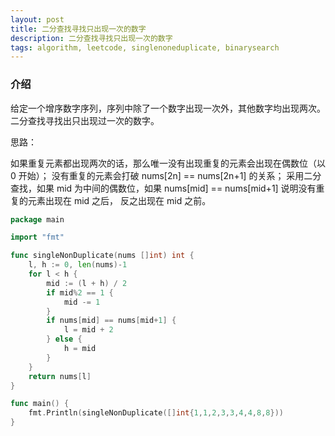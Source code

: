 ```yaml
---
layout: post
title: 二分查找寻找只出现一次的数字
description: 二分查找寻找只出现一次的数字
tags: algorithm, leetcode, singlenoneduplicate, binarysearch
---
```


### 介绍
给定一个增序数字序列，序列中除了一个数字出现一次外，其他数字均出现两次。
二分查找寻找出只出现过一次的数字。

思路：

如果重复元素都出现两次的话，那么唯一没有出现重复的元素会出现在偶数位（以 0 开始）；
没有重复的元素会打破 nums[2n] == nums[2n+1] 的关系；
采用二分查找，如果 mid 为中间的偶数位，如果 nums[mid] == nums[mid+1] 说明没有重复的元素出现在 mid 之后，
反之出现在 mid 之前。

```go
package main

import "fmt"

func singleNonDuplicate(nums []int) int {
	l, h := 0, len(nums)-1
	for l < h {
		mid := (l + h) / 2
		if mid%2 == 1 {
			mid -= 1
		}
		if nums[mid] == nums[mid+1] {
			l = mid + 2
		} else {
			h = mid
		}
	}
	return nums[l]
}

func main() {
	fmt.Println(singleNonDuplicate([]int{1,1,2,3,3,4,4,8,8}))
}
```